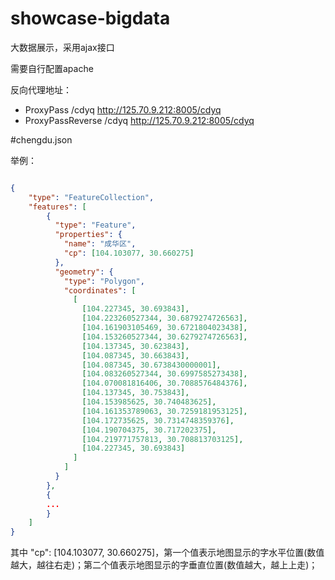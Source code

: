 # showcase-bigdata
大数据展示，采用ajax接口

需要自行配置apache

反向代理地址：

- ProxyPass /cdyq  http://125.70.9.212:8005/cdyq
- ProxyPassReverse /cdyq  http://125.70.9.212:8005/cdyq

#chengdu.json

举例：
```json

{
	"type": "FeatureCollection",
	"features": [
		{
		  "type": "Feature",
		  "properties": {
		    "name": "成华区",
		    "cp": [104.103077, 30.660275]
		  },
		  "geometry": {
		    "type": "Polygon",
		    "coordinates": [
		      [
		        [104.227345, 30.693843],
		        [104.223260527344, 30.6879274726563],
		        [104.161903105469, 30.6721804023438],
		        [104.153260527344, 30.6279274726563],
		        [104.137345, 30.623843],
		        [104.087345, 30.663843],
		        [104.087345, 30.6738430000001],
		        [104.083260527344, 30.6997585273438],
		        [104.070081816406, 30.7088576484376],
		        [104.137345, 30.753843],
		        [104.153985625, 30.740483625],
		        [104.161353789063, 30.7259181953125],
		        [104.172735625, 30.7314748359376],
		        [104.190704375, 30.717202375],
		        [104.219771757813, 30.708813703125],
		        [104.227345, 30.693843]
		      ]
		    ]
		  }
		},
		{
		...
		}
	]
}

```

其中 "cp": [104.103077, 30.660275]，第一个值表示地图显示的字水平位置(数值越大，越往右走)；第二个值表示地图显示的字垂直位置(数值越大，越上上走)；

